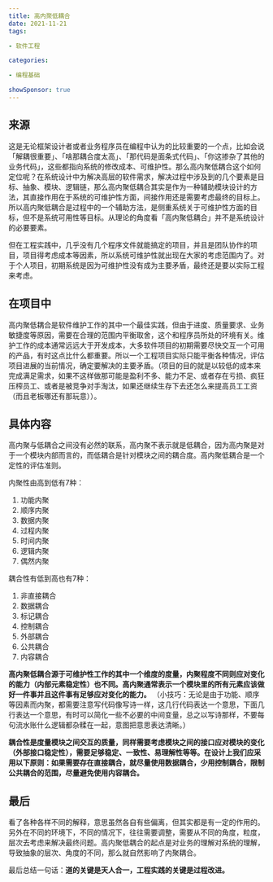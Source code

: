 ```yaml
---
title: 高内聚低耦合
date: 2021-11-21
tags: 

- 软件工程

categories:

- 编程基础

showSponsor: true
---
```




## 来源

这是无论框架设计者或者业务程序员在编程中认为的比较重要的一个点，比如会说「解耦很重要」、「啥那耦合度太高」、「那代码是面条式代码」、「你这掺杂了其他的业务代码」，这些都指向系统的修改成本、可维护性。那么高内聚低耦合这个如何定位呢？在系统设计中为解决高层的软件需求，解决过程中涉及到的几个要素是目标、抽象、模块、逻辑链，那么高内聚低耦合其实是作为一种辅助模块设计的方法，其直接作用在于系统的可维护性方面，间接作用还是需要考虑最终的目标上。所以高内聚低耦合是过程中的一个辅助方法，是侧重系统关于可维护性方面的目标，但不是系统可用性等目标。从理论的角度看「高内聚低耦合」并不是系统设计的必要要素。



但在工程实践中，几乎没有几个程序文件就能搞定的项目，并且是团队协作的项目，项目得考虑成本等因素，所以系统可维护性就出现在大家的考虑范围内了。对于个人项目，初期系统是因为可维护性没有成为主要矛盾，最终还是要以实际工程来考虑。



## 在项目中

高内聚低耦合是软件维护工作的其中一个最佳实践，但由于进度、质量要求、业务敏捷度等原因，需要在合理的范围内平衡取舍，这个和程序员所处的环境有关。维护工作的成本通常远远大于开发成本，大多软件项目的初期需要尽快交互一个可用的产品，有时这点比什么都重要。所以一个工程项目实际只能平衡各种情况，评估项目进展的当前情况，确定要解决的主要矛盾。（项目的目的就是以较低的成本来完成满足需求，如果不这样做那可能是盈利不多、能力不足、或者存在亏损、疯狂压榨员工、或者是被竞争对手淘汰，如果还继续生存下去还怎么来提高员工工资（而且老板哪还有那玩意））。



## 具体内容

高内聚与低耦合之间没有必然的联系，高内聚不表示就是低耦合，因为高内聚是对于一个模块内部而言的，而低耦合是针对模块之间的耦合度。高内聚低耦合是一个定性的评估准则。

内聚性由高到低有7种：

1. 功能内聚
2. 顺序内聚
3. 数据内聚
4. 过程内聚
5. 时间内聚
6. 逻辑内聚
7. 偶然内聚

耦合性有低到高也有7种：

1. 非直接耦合
2. 数据耦合
3. 标记耦合
4. 控制耦合
5. 外部耦合
6. 公共耦合
7. 内容耦合



**高内聚低耦合源于可维护性工作的其中一个维度的度量，内聚程度不同则应对变化的能力（内部元素稳定性）也不同。高内聚通常表示一个模块里的所有元素应该做好一件事并且这件事有足够应对变化的能力。** （小技巧：无论是由于功能、顺序等因素而内聚，都需要注意写代码像写诗一样，这几行代码表达一个意思，下面几行表达一个意思，有时可以简化一些不必要的中间变量，总之以写诗那样，不要每句流水账什么逻辑都杂糅在一起，意图把意思表达清晰。）

**耦合性是度量模块之间交互的质量，同样需要考虑模块之间的接口应对模块的变化（外部接口稳定性），需要足够稳定、一致性、易理解性等等。在设计上我们应采用以下原则：如果需要存在直接耦合，就尽量使用数据耦合，少用控制耦合，限制公共耦合的范围，尽量避免使用内容耦合。**



## 最后

看了各种各样不同的解释，意思虽然各自有些偏离，但其实都是有一定的作用的。另外在不同的环境下，不同的情况下，往往需要调整，需要从不同的角度，粒度，层次去考虑来解决最终问题。高内聚低耦合的起点是对业务的理解对系统的理解，导致抽象的层次、角度的不同，那么就自然影响了内聚耦合。

最后总结一句话：**道的关键是天人合一，工程实践的关键是过程改进。**

